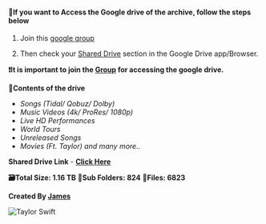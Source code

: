 #### 🚨If you want to Access the Google drive of the archive, follow the steps below

1) Join this [google group](https://groups.google.com/g/swiftiesworld)

2) Then check your [Shared Drive](https://drive.google.com/drive/u/0/shared-drives) section in the Google Drive app/Browser.

**❗️It is important to join the [Group](https://groups.google.com/g/swiftiesworld) for accessing the google drive.**


**📜Contents of the drive** 
- *Songs (Tidal/ Qobuz/ Dolby)*
- *Music Videos (4k/ ProRes/ 1080p)*
- *Live HD Performances*
- *World Tours*
- *Unreleased Songs*
- *Movies (Ft. Taylor) and many more..*

**Shared Drive Link** - **[Click Here](https://drive.google.com/drive/u/0/folders/0ALuQMgyR_7mcUk9PVA)**

**🗃Total Size: 1.16 TB**
**📂Sub Folders: 824**
**📁Files: 6823**


**Created By [James](https://t.me/TayLife)**

 ![Taylor Swift](http://68.media.tumblr.com/51a879eca602d5d0e629045888f00b03/tumblr_ouyadwXqfW1w90l7co1_540.gif)

